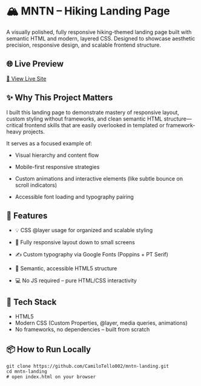 # 🏔️ MNTN – Hiking Landing Page
A visually polished, fully responsive hiking-themed landing page built with semantic HTML and modern, layered CSS. Designed to showcase aesthetic precision, responsive design, and scalable frontend structure.

## 🌐 Live Preview
[🔗 View Live Site](https://mntn-site-landing.netlify.app/)

## ✨ Why This Project Matters
I built this landing page to demonstrate mastery of responsive layout, custom styling without frameworks, and clean semantic HTML structure—critical frontend skills that are easily overlooked in templated or framework-heavy projects.

It serves as a focused example of:

- Visual hierarchy and content flow

- Mobile-first responsive strategies

- Custom animations and interactive elements (like subtle bounce on scroll indicators)

- Accessible font loading and typography pairing

## 📁 Features

- 💡 CSS @layer usage for organized and scalable styling

- 🔄 Fully responsive layout down to small screens

- ✍️ Custom typography via Google Fonts (Poppins + PT Serif)

- 🎯 Semantic, accessible HTML5 structure

- 💻 No JS required – pure HTML/CSS interactivity

## 🧱 Tech Stack
- HTML5
- Modern CSS (Custom Properties, @layer, media queries, animations)
- No frameworks, no dependencies – built from scratch

## 📦 How to Run Locally
```
git clone https://github.com/CamiloTello002/mntn-landing.git
cd mntn-landing
# open index.html on your browser
```
